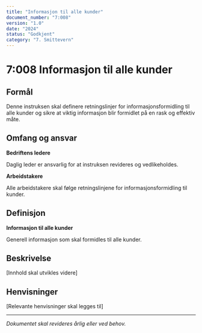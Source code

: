 ```yaml
---
title: "Informasjon til alle kunder"
document_number: "7:008"
version: "1.0"
date: "2024"
status: "Godkjent"
category: "7. Smittevern"
---
```


# 7:008 Informasjon til alle kunder

## Formål

Denne instruksen skal definere retningslinjer for informasjonsformidling til alle kunder og sikre at viktig informasjon blir formidlet på en rask og effektiv måte.

## Omfang og ansvar

**Bedriftens ledere**

Daglig leder er ansvarlig for at instruksen revideres og vedlikeholdes.

**Arbeidstakere**

Alle arbeidstakere skal følge retningslinjene for informasjonsformidling til kunder.

## Definisjon

**Informasjon til alle kunder**

Generell informasjon som skal formidles til alle kunder.

## Beskrivelse

[Innhold skal utvikles videre]

## Henvisninger

[Relevante henvisninger skal legges til]

---

*Dokumentet skal revideres årlig eller ved behov.*
